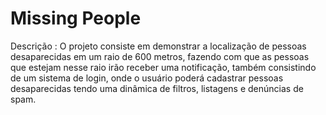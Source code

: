 # Missing People

Descrição : O projeto consiste em demonstrar a localização de pessoas desaparecidas em um raio de 600 metros, fazendo com que as pessoas que estejam nesse raio irão receber uma notificação, também consistindo de um sistema de login, onde o usuário poderá cadastrar pessoas desaparecidas tendo uma dinâmica de filtros, listagens e denúncias de spam.

